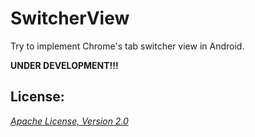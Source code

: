 SwitcherView
===

Try to implement Chrome's tab switcher view in Android.

__UNDER DEVELOPMENT!!!__

## License:

_[Apache License, Version 2.0](https://github.com/mthli/SwitcherView/blob/master/LICENSE "Apache License, Version 2.0")_
